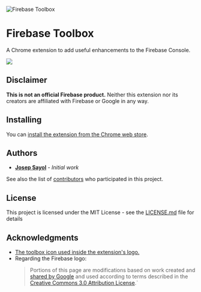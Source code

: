 ![Firebase Toolbox](http://i.imgur.com/0BWMcth.png)

# Firebase Toolbox

A Chrome extension to add useful enhancements to the Firebase Console.

![](http://i.imgur.com/R3r74s5.gifv)

## Disclaimer

**This is not an official Firebase product.** Neither this extension nor its creators are affiliated with Firebase or Google in any way.

## Installing

You can [install the extension from the Chrome web store](https://chrome.google.com/webstore/detail/firebase-toolbox/lmdimjlebhlegmkkkfacealihhgfcokn).

## Authors

* [**Josep Sayol**](https://github.com/jsayol) - *Initial work*

See also the list of [contributors](https://github.com/jsayol/firebase-toolbox/contributors) who participated in this project.

## License

This project is licensed under the MIT License - see the [LICENSE.md](LICENSE.md) file for details

## Acknowledgments

* [The toolbox icon used inside the extension's logo.](http://www.iconarchive.com/show/beautiful-flat-one-color-icons-by-elegantthemes/toolbox-icon.html)
* Regarding the Firebase logo:
  > Portions of this page are modifications based on work created and [shared by Google](https://developers.google.com/readme/policies/) and used according to terms described in the [Creative Commons 3.0 Attribution License](http://creativecommons.org/licenses/by/3.0/).`